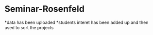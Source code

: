 # Seminar-Rosenfeld
*data has been uploaded
*students interet has been added up and then used to sort the projects
